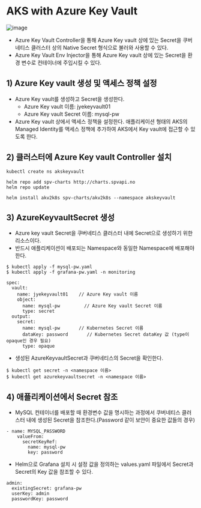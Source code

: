 # AKS with Azure Key Vault

![image](https://user-images.githubusercontent.com/50107548/235052130-7dc2cbb5-0f96-4a8a-b6d4-b05bd3aa8bf8.png)

* Azure Key Vault Controller을 통해 Azure Key vault 상에 있는 Secret을 쿠버네티스 클러스터 상의 Native Secret 형식으로 불러와 사용할 수 있다.
* Azure Key Vault Env Injector을 통해 Azure Key vault 상에 있는 Secret을 환경 변수로 컨테이너에 주입시킬 수 있다.


## 1) Azure Key vault 생성 및 액세스 정책 설정
* Azure Key vault를 생성하고 Secret을 생성한다.
  * Azure Key vault 이름: jyekeyvault01
  * Azure Key vault Secret 이름: mysql-pw
* Azure Key vault 상에서 액세스 정책을 설정한다. 애플리케이션 형태의 AKS의 Managed Identity를 액세스 정책에 추가하여 AKS에서 Key vault에 접근할 수 있도록 한다.

## 2) 클러스터에 Azure Key vault Controller 설치
```
kubectl create ns akskeyvault
```
```
helm repo add spv-charts http://charts.spvapi.no
helm repo update
```
```
helm install akv2k8s spv-charts/akv2k8s --namespace akskeyvault
```

## 3) AzureKeyvaultSecret 생성
* Azure key vault Secret을 쿠버네티스 클러스터 내에 Secret으로 생성하기 위한 리소스이다.
* 반드시 애플리케이션이 배포되는 Namespace와 동일한 Namespace에 배포해야 한다.
```
$ kubectl apply -f mysql-pw.yaml
$ kubectl apply -f grafana-pw.yaml -n monitoring
```
```
spec:
  vault:
    name: jyekeyvault01    // Azure Key vault 이름
    object:
      name: mysql-pw         // Azure Key vault Secret 이름
      type: secret
  output:
    secret: 
      name: mysql-pw       // Kubernetes Secret 이름
      dataKey: password       // Kubernetes Secret dataKey 값 (type이 opaque인 경우 필요)
      type: opaque
```
* 생성된 AzureKeyvaultSecret과 쿠버네티스의 Secret을 확인한다.
```
$ kubectl get secret -n <namespace 이름>
$ kubectl get azurekeyvaultsecret -n <namespace 이름>
```

## 4) 애플리케이션에서 Secret 참조
* MySQL 컨테이너를 배포할 때 환경변수 값을 명시하는 과정에서 쿠버네티스 클러스터 내에 생성된 Secret을 참조한다.(Password 같이 보안이 중요한 값들의 경우) 
```
- name: MYSQL_PASSWORD
    valueFrom:
      secretKeyRef:
        name: mysql-pw
        key: password
```
* Helm으로 Grafana 설치 시 설정 값을 정의하는 values.yaml 파일에서 Secret과 Secret의 Key 값을 참조할 수 있다.
```
admin:
  existingSecret: grafana-pw
  userKey: admin
  passwordKey: password
```
